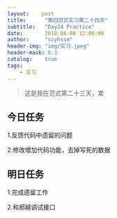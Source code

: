 ```yaml
---
layout:    post
title:      "第四范式实习第二十四天"
subtitle:   "Day24 Practice"
date:       2018-06-08 12:00:00
author:     "scyhssm"
header-img: "img/实习.jpeg"
header-mask: 0.3
catalog:    true
tags:
    - 实习
---
```


>这是我在范式第二十三天，累

## 今日任务
1.反馈代码中遗留的问题

2.修改增加代码功能，去掉写死的数据


## 明日任务
1.完成遗留工作

2.和郝越调试接口
